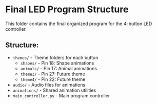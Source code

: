 # Final LED Program Structure

This folder contains the final organized program for the 4-button LED controller.

## Structure:
- `themes/` - Theme folders for each button
  - `shapes/` - Pin 18: Shape animations
  - `animals/` - Pin 17: Animal animations  
  - `theme3/` - Pin 27: Future theme
  - `theme4/` - Pin 22: Future theme
- `audio/` - Audio files for animations
- `animations/` - Shared animation utilities
- `main_controller.py` - Main program controller
